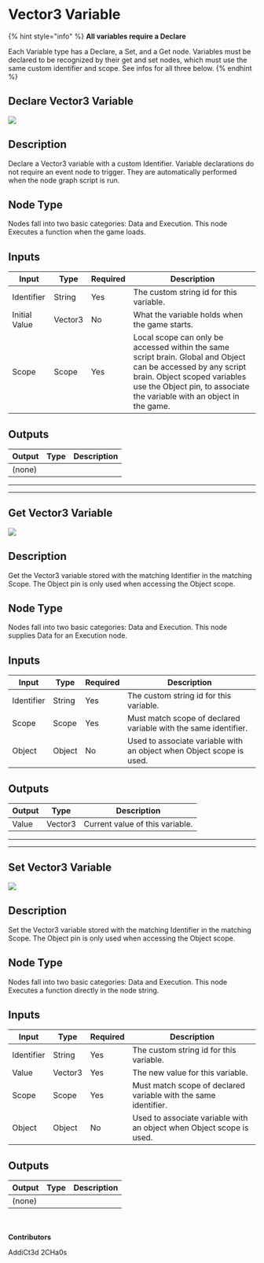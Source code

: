 # Vector3 Variable

{% hint style="info" %}
**All variables require a Declare**

Each Variable type has a Declare, a Set, and a Get node. Variables must be declared to be recognized by their get and set nodes, which must use the same custom identifier and scope. See infos for all three below.
{% endhint %}

## Declare Vector3 Variable

![](../../../.gitbook/assets/declare-vector3-variable.JPG)

## Description

Declare a Vector3 variable with a custom Identifier. Variable declarations do not require an event node to trigger. They are automatically performed when the node graph script is run.

## Node Type

Nodes fall into two basic categories: Data and Execution. This node Executes a function when the game loads.

## Inputs

| Input         | Type    | Required | Description                                                                                                                                                                                                             |
| ------------- | ------- | -------- | ----------------------------------------------------------------------------------------------------------------------------------------------------------------------------------------------------------------------- |
| Identifier    | String  | Yes      | The custom string id for this variable.                                                                                                                                                                                 |
| Initial Value | Vector3 | No       | What the variable holds when the game starts.                                                                                                                                                                           |
| Scope         | Scope   | Yes      | Local scope can only be accessed within the same script brain. Global and Object can be accessed by any script brain. Object scoped variables use the Object pin, to associate the variable with an object in the game. |

## Outputs

| Output | Type | Description |
| ------ | ---- | ----------- |
| (none) |      |             |

***

***


## Get Vector3 Variable

![](../../../.gitbook/assets/get-vector3-variable.JPG)

## Description

Get the Vector3 variable stored with the matching Identifier in the matching Scope. The Object pin is only used when accessing the Object scope.

## Node Type

Nodes fall into two basic categories: Data and Execution. This node supplies Data for an Execution node.

## Inputs

| Input      | Type   | Required | Description                                                          |
| ---------- | ------ | -------- | -------------------------------------------------------------------- |
| Identifier | String | Yes      | The custom string id for this variable.                              |
| Scope      | Scope  | Yes      | Must match scope of declared variable with the same identifier.      |
| Object     | Object | No       | Used to associate variable with an object when Object scope is used. |

## Outputs

| Output | Type    | Description                     |
| ------ | ------- | ------------------------------- |
| Value  | Vector3 | Current value of this variable. |

***

***


## Set Vector3 Variable

![](../../../.gitbook/assets/set-vector3-variable.JPG)

## Description

Set the Vector3 variable stored with the matching Identifier in the matching Scope. The Object pin is only used when accessing the Object scope.

## Node Type

Nodes fall into two basic categories: Data and Execution. This node Executes a function directly in the node string.

## Inputs

| Input      | Type    | Required | Description                                                          |
| ---------- | ------- | -------- | -------------------------------------------------------------------- |
| Identifier | String  | Yes      | The custom string id for this variable.                              |
| Value      | Vector3 | Yes      | The new value for this variable.                                     |
| Scope      | Scope   | Yes      | Must match scope of declared variable with the same identifier.      |
| Object     | Object  | No       | Used to associate variable with an object when Object scope is used. |

## Outputs

| Output | Type | Description |
| ------ | ---- | ----------- |
| (none) |      |             |

\
\
**Contributors**

AddiCt3d 2CHa0s
